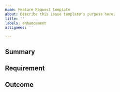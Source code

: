```yaml
---
name: Feature Request template
about: Describe this issue template's purpose here.
title: ''
labels: enhancement
assignees: ''

---
```


## Summary

## Requirement

## Outcome
